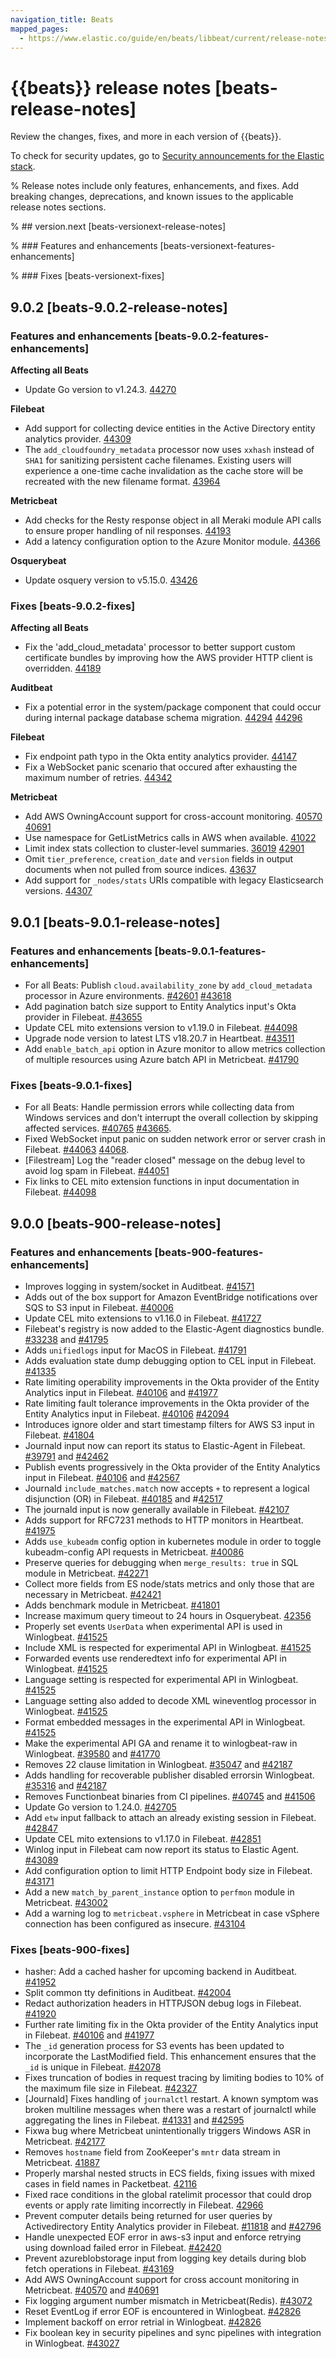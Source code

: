 ```yaml
---
navigation_title: Beats
mapped_pages:
  - https://www.elastic.co/guide/en/beats/libbeat/current/release-notes.html
---
```


# {{beats}} release notes [beats-release-notes]
Review the changes, fixes, and more in each version of {{beats}}.

To check for security updates, go to [Security announcements for the Elastic stack](https://discuss.elastic.co/c/announcements/security-announcements/31).

% Release notes include only features, enhancements, and fixes. Add breaking changes, deprecations, and known issues to the applicable release notes sections.

% ## version.next [beats-versionext-release-notes]

% ### Features and enhancements [beats-versionext-features-enhancements]

% ### Fixes [beats-versionext-fixes]

## 9.0.2 [beats-9.0.2-release-notes]

### Features and enhancements [beats-9.0.2-features-enhancements]

**Affecting all Beats**

- Update Go version to v1.24.3. [44270]({{beats-pull}}44270)

**Filebeat**

- Add support for collecting device entities in the Active Directory entity analytics provider. [44309]({{beats-pull}}44309)
- The `add_cloudfoundry_metadata` processor now uses `xxhash` instead of `SHA1` for sanitizing persistent cache filenames. Existing users will experience a one-time cache invalidation as the cache store will be recreated with the new filename format. [43964]({{beats-pull}}43964)

**Metricbeat**

- Add checks for the Resty response object in all Meraki module API calls to ensure proper handling of nil responses. [44193]({{beats-pull}}44193)
- Add a latency configuration option to the Azure Monitor module. [44366]({{beats-pull}}44366)

**Osquerybeat**

- Update osquery version to v5.15.0. [43426]({{beats-pull}}43426)

### Fixes [beats-9.0.2-fixes]

**Affecting all Beats**

- Fix the 'add_cloud_metadata' processor to better support custom certificate bundles by improving how the AWS provider HTTP client is overridden. [44189]({{beats-pull}}44189)

**Auditbeat**

- Fix a potential error in the system/package component that could occur during internal package database schema migration. [44294]({{beats-issue}}44294) [44296]({{beats-pull}}44296)

**Filebeat**

- Fix endpoint path typo in the Okta entity analytics provider. [44147]({{beats-pull}}44147)
- Fix a WebSocket panic scenario that occured after exhausting the maximum number of retries. [44342]({{beats-pull}}44342)

**Metricbeat**

- Add AWS OwningAccount support for cross-account monitoring. [40570]({{beats-issue}}40570) [40691]({{beats-pull}}40691)
- Use namespace for GetListMetrics calls in AWS when available. [41022]({{beats-pull}}41022)
- Limit index stats collection to cluster-level summaries. [36019]({{beats-issue}}36019) [42901]({{beats-pull}}42901)
- Omit `tier_preference`, `creation_date` and `version` fields in output documents when not pulled from source indices. [43637]({{beats-pull}}43637)
- Add support for `_nodes/stats` URIs compatible with legacy Elasticsearch versions. [44307]({{beats-pull}}44307)

## 9.0.1 [beats-9.0.1-release-notes]

### Features and enhancements [beats-9.0.1-features-enhancements]

* For all Beats: Publish `cloud.availability_zone` by `add_cloud_metadata` processor in Azure environments. [#42601]({{beats-issue}}42601) [#43618]({{beats-pull}}43618)
* Add pagination batch size support to Entity Analytics input's Okta provider in Filebeat. [#43655]({{beats-pull}}43655)
* Update CEL mito extensions version to v1.19.0 in Filebeat. [#44098]({{beats-pull}}44098)
* Upgrade node version to latest LTS v18.20.7 in Heartbeat. [#43511]({{beats-pull}}43511)
* Add `enable_batch_api` option in Azure monitor to allow metrics collection of multiple resources using Azure batch API in Metricbeat. [#41790]({{beats-pull}}41790)

### Fixes [beats-9.0.1-fixes]

* For all Beats: Handle permission errors while collecting data from Windows services and don't interrupt the overall collection by skipping affected services. [#40765]({{beats-issue}}40765) [#43665]({{beats-pull}}43665).
* Fixed WebSocket input panic on sudden network error or server crash in Filebeat. [#44063]({{beats-issue}}44063) [44068]({{beats-pull}}44068).
* [Filestream] Log the "reader closed" message on the debug level to avoid log spam in Filebeat. [#44051]({{beats-pull}}44051)
* Fix links to CEL mito extension functions in input documentation in Filebeat. [#44098]({{beats-pull}}44098)

## 9.0.0 [beats-900-release-notes]

### Features and enhancements [beats-900-features-enhancements]
* Improves logging in system/socket in Auditbeat. [#41571]({{beats-pull}}41571)
* Adds out of the box support for Amazon EventBridge notifications over SQS to S3 input in Filebeat. [#40006]({{beats-pull}}40006)
* Update CEL mito extensions to v1.16.0 in Filebeat. [#41727]({{beats-pull}}41727)
* Filebeat's registry is now added to the Elastic-Agent diagnostics bundle. [#33238]({{beats-issue}}33238) and [#41795]({{beats-pull}}41795)
* Adds `unifiedlogs` input for MacOS in Filebeat. [#41791]({{beats-pull}}41791)
* Adds evaluation state dump debugging option to CEL input in Filebeat. [#41335]({{beats-pull}}41335)
* Rate limiting operability improvements in the Okta provider of the Entity Analytics input in Filebeat. [#40106]({{beats-issue}}40106) and [#41977]({{beats-pull}}41977)
* Rate limiting fault tolerance improvements in the Okta provider of the Entity Analytics input in Filebeat. [#40106]({{beats-issue}}40106) [#42094]({{beats-pull}}42094)
* Introduces ignore older and start timestamp filters for AWS S3 input in Filebeat. [#41804]({{beats-pull}}41804)
* Journald input now can report its status to Elastic-Agent in Filebeat. [#39791]({{beats-issue}}39791) and [#42462]({{beats-pull}}42462)
* Publish events progressively in the Okta provider of the Entity Analytics input in Filebeat. [#40106]({{beats-issue}}40106) and [#42567]({{beats-pull}}42567)
* Journald `include_matches.match` now accepts `+` to represent a logical disjunction (OR) in Filebeat. [#40185]({{beats-issue}}40185) and #[42517]({{beats-pull}}42517)
* The journald input is now generally available in Filebeat. [#42107]({{beats-pull}}42107)
* Adds support for RFC7231 methods to HTTP monitors in Heartbeat. [#41975]({{beats-pull}}41975)
* Adds `use_kubeadm` config option in kubernetes module in order to toggle kubeadm-config API requests in Metricbeat. [#40086]({{beats-pull}}40086)
* Preserve queries for debugging when `merge_results: true` in SQL module in Metricbeat. [#42271]({{beats-pull}}42271)
* Collect more fields from ES node/stats metrics and only those that are necessary in Metricbeat. [#42421]({{beats-pull}}42421)
* Adds benchmark module in Metricbeat. [#41801]({{beats-pull}}41801)
* Increase maximum query timeout to 24 hours in Osquerybeat. [42356]({{beats-pull}}42356)
* Properly set events `UserData` when experimental API is used in Winlogbeat. [#41525]({{beats-pull}}41525)
* Include XML is respected for experimental API in Winlogbeat. [#41525]({{beats-pull}}41525)
* Forwarded events use renderedtext info for experimental API in Winlogbeat. [#41525]({{beats-pull}}41525)
* Language setting is respected for experimental API in Winlogbeat. [#41525]({{beats-pull}}41525)
* Language setting also added to decode XML wineventlog processor in Winlogbeat. [#41525]({{beats-pull}}41525)
* Format embedded messages in the experimental API in Winlogbeat. [#41525]({{beats-pull}}41525)
* Make the experimental API GA and rename it to winlogbeat-raw in Winlogbeat. [#39580]({{beats-issue}}39580) and [#41770]({{beats-pull}}41770)
* Removes 22 clause limitation in Winlogbeat. [#35047]({{beats-issue}}35047) and [#42187]({{beats-pull}}42187)
* Adds handling for recoverable publisher disabled errorsin Winlogbeat. [#35316]({{beats-issue}}35316) and [#42187]({{beats-pull}}42187)
* Removes Functionbeat binaries from CI pipelines. [#40745]({{beats-issue}}40745) and [#41506]({{beats-pull}}41506)
* Update Go version to 1.24.0. [#42705]({{beats-pull}}42705)
* Add `etw` input fallback to attach an already existing session in Filebeat. [#42847]({{beats-pull}}42847)
* Update CEL mito extensions to v1.17.0 in Filebeat. [#42851]({{beats-pull}}42851)
* Winlog input  in Filebeat cam now report its status to Elastic Agent. [#43089]({{beats-pull}}43089)
* Add configuration option to limit HTTP Endpoint body size in Filebeat. [#43171]({{beats-pull}}43171)
* Add a new `match_by_parent_instance` option to `perfmon` module in Metricbeat. [#43002]({{beats-pull}}43002)
* Add a warning log to `metricbeat.vsphere` in Metricbeat in case vSphere connection has been configured as insecure. [#43104]({{beats-pull}}43104)

### Fixes [beats-900-fixes]
* hasher: Add a cached hasher for upcoming backend in Auditbeat. [#41952]({{beats-pull}}41952)
* Split common tty definitions in Auditbeat. [#42004]({{beats-pull}}42004)
* Redact authorization headers in HTTPJSON debug logs in Filebeat. [#41920]({{beats-pull}}41920)
* Further rate limiting fix in the Okta provider of the Entity Analytics input in Filebeat. [#40106]({{beats-issue}}40106) and [#41977]({{beats-pull}}41977)
* The `_id` generation process for S3 events has been updated to incorporate the LastModified field. This enhancement ensures that the `_id` is unique in Filebeat. [#42078]({{beats-pull}}42078)
* Fixes truncation of bodies in request tracing by limiting bodies to 10% of the maximum file size in Filebeat. [#42327]({{beats-pull}}42327)
* [Journald] Fixes handling of `journalctl` restart. A known symptom was broken multiline messages when there was a restart of journalctl while aggregating the lines in Filebeat. [#41331]({{beats-issue}}41331) and [#42595]({{beats-pull}}42595)
* Fixwa bug where Metricbeat unintentionally triggers Windows ASR in Metricbeat. [#42177]({{beats-pull}}42177)
* Removes `hostname` field from ZooKeeper's `mntr` data stream in Metricbeat. [41887]({{beats-pull}}41887)
* Properly marshal nested structs in ECS fields, fixing issues with mixed cases in field names in Packetbeat. [42116]({{beats-pull}}42116)
* Fixed race conditions in the global ratelimit processor that could drop events or apply rate limiting incorrectly in Filebeat. [42966]({{beats-pull}}42966)
* Prevent computer details being returned for user queries by Activedirectory Entity Analytics provider in Filebeat. [#11818]({{beats-issue}}11818) and [#42796]({{beats-pull}}42796)
* Handle unexpected EOF error in aws-s3 input and enforce retrying using download failed error in Filebeat. [#42420]({{beats-pull}}42420)
* Prevent azureblobstorage input from logging key details during blob fetch operations in Filebeat. [#43169]({{beats-pull}}43169)
* Add AWS OwningAccount support for cross account monitoring in Metricbeat. [#40570]({{beats-issue}}40570) and [#40691]({{beats-pull}}40691)
* Fix logging argument number mismatch in Metricbeat(Redis). [#43072]({{beats-pull}}43072)
* Reset EventLog if error EOF is encountered in Winlogbeat. [#42826]({{beats-pull}}42826)
* Implement backoff on error retrial in Winlogbeat. [#42826]({{beats-pull}}42826)
* Fix boolean key in security pipelines and sync pipelines with integration in Winlogbeat. [#43027]({{beats-pull}}43027)
